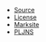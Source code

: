 -   [Source](https://github.com/pljns/Rutgers-University-Notes)
-   [License](?page=%2FNotes%2FLICENSE.md)
-   [Marksite](https://github.com/pljns/Marksite)
-   [PLJNS](http://PLJNS.com)
